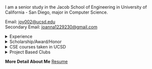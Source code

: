 I am a senior study in the Jacob School of Engineering in University of California - San Diego, major in Computer Science.<br>

Email: <joy002@ucsd.edu>
<br>
Secondary Email: <joanna1229230@gmail.com>

<details><summary>Experience</summary>
<p>

 > Software Development Engineering Intern, Apple<br>
 > Software/Data Science Intern, Matrix Sensor<br>
 > UCSD Security and Cryptography Research Group - Undergraduate Researcher<br>
 > CSE15L: Software Tools and Techniques Laboratory tutor in UCSD Department of Computer Science and Engineering<br>

</p>
</details>

<details><summary>Scholarship/Award/Honor</summary>
<p>

 > Selected and Awarded $2131.5 scholarship by The Rick Ord Scholarship Fund, 2022-2023<br>
 > Selected and Awarded $15,000 scholarship by Apple Scholar Program 2021-2022<br>
 > Inclusion Diversity Excellence Achievement(IDEA) Scholar - Selected as 1 of 40 out of 400 applicants<br>
 > Certificate for presenting in Online Undergraduate Research Symposium<br>
 > Provost Honors<br>

</p>
</details>

<details><summary>CSE courses taken in UCSD</summary>
<p>

 > CSE 8A - Programming in Python<br>
 > CSE 8B - Programming in Java<br>
 > CSE 12 - Data Structure<br>
 > CSE 15L - Software Tools & Technique(Linux)<br>
 > CSE 20 - Discrete Math<br>
 > CSE 21 - Math for Algorithms and Systems<br>
 > CSE 30 - Computer Organization and System Programming<br> 
 > CSE 95 - Tutor Apprentics<br>
 > CSE 100 - Advanced Data Structure<br>
 > CSE 101 - Design and Analysis of Algorithm<br>
 > CSE 105 - Theory of Computation<br>
 > CSE 110 - Software Engineering<br>
 > CSE 120 - Principles of Computer Operating Systems(Currently Taking)<br>
 > CSE 132A - Database System Principles(Currently Taking)<br>
 > CSE 140 - Components and Design Techniques for Digital Systems<br>
 > CSE 140L - Digital Systems Lab<br>
 > CSE 141 - Principles of Computer Architecture<br>
 > CSE 141L - Project in Computer Architecture<br>
 > CSE 152A - Introduction to Computer Vision<br>
 > CSE 199 - Independent Study(Research)<br>

</p>
</details>

<details><summary>Project Based Clubs</summary>
<p>

 > Triton Solar Car Team<br>
 > TritonHacks<br>

</p>
</details>

**More Detail About Me**
[Resume](https://joanna230.github.io/Joanna-Yang/myResume.html](https://github.com/joanna230/Joanna-Yang/blob/main/myResume.md)https://github.com/joanna230/Joanna-Yang/blob/main/myResume.md)
